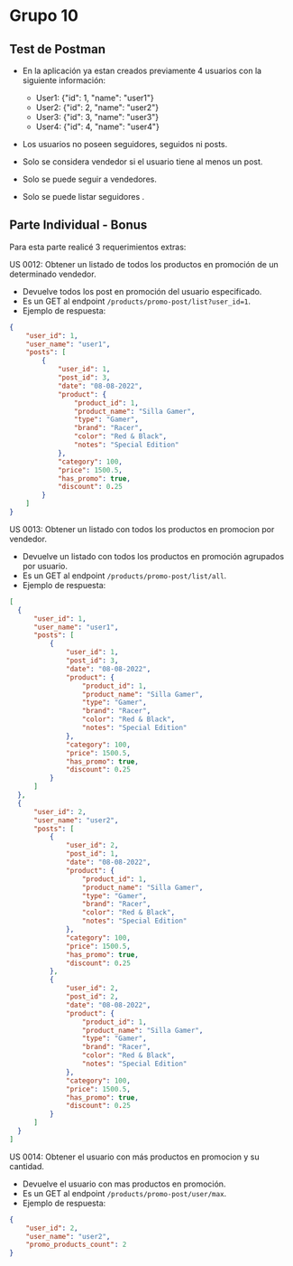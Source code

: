 # Grupo 10

## Test de Postman

- En la aplicación ya estan creados previamente 4 usuarios con la siguiente información:
  - User1: {"id": 1, "name": "user1"}
  - User2: {"id": 2, "name": "user2"}
  - User3: {"id": 3, "name": "user3"}
  - User4: {"id": 4, "name": "user4"}

- Los usuarios no poseen seguidores, seguidos ni posts.
- Solo se considera vendedor si el usuario tiene al menos un post.
- Solo se puede seguir a vendedores.
- Solo se puede listar seguidores .

## Parte Individual - Bonus

Para esta parte realicé 3 requerimientos extras:

US 0012: Obtener un listado de todos los productos en promoción de un determinado vendedor.
- Devuelve todos los post en promoción del usuario especificado.
- Es un GET al endpoint `/products/promo-post/list?user_id=1`.
- Ejemplo de respuesta:
```json
{
    "user_id": 1,
    "user_name": "user1",
    "posts": [
        {
            "user_id": 1,
            "post_id": 3,
            "date": "08-08-2022",
            "product": {
                "product_id": 1,
                "product_name": "Silla Gamer",
                "type": "Gamer",
                "brand": "Racer",
                "color": "Red & Black",
                "notes": "Special Edition"
            },
            "category": 100,
            "price": 1500.5,
            "has_promo": true,
            "discount": 0.25
        }
    ]
}
```

US 0013: Obtener un listado con todos los productos en promocion por vendedor.
- Devuelve un listado con todos los productos en promoción agrupados por usuario.
- Es un GET al endpoint `/products/promo-post/list/all`.
- Ejemplo de respuesta:
```json
[
  {
      "user_id": 1,
      "user_name": "user1",
      "posts": [
          {
              "user_id": 1,
              "post_id": 3,
              "date": "08-08-2022",
              "product": {
                  "product_id": 1,
                  "product_name": "Silla Gamer",
                  "type": "Gamer",
                  "brand": "Racer",
                  "color": "Red & Black",
                  "notes": "Special Edition"
              },
              "category": 100,
              "price": 1500.5,
              "has_promo": true,
              "discount": 0.25
          }
      ]
  },
  {
      "user_id": 2,
      "user_name": "user2",
      "posts": [
          {
              "user_id": 2,
              "post_id": 1,
              "date": "08-08-2022",
              "product": {
                  "product_id": 1,
                  "product_name": "Silla Gamer",
                  "type": "Gamer",
                  "brand": "Racer",
                  "color": "Red & Black",
                  "notes": "Special Edition"
              },
              "category": 100,
              "price": 1500.5,
              "has_promo": true,
              "discount": 0.25
          },
          {
              "user_id": 2,
              "post_id": 2,
              "date": "08-08-2022",
              "product": {
                  "product_id": 1,
                  "product_name": "Silla Gamer",
                  "type": "Gamer",
                  "brand": "Racer",
                  "color": "Red & Black",
                  "notes": "Special Edition"
              },
              "category": 100,
              "price": 1500.5,
              "has_promo": true,
              "discount": 0.25
          }
      ]
  }
]
```
  
  
US 0014: Obtener el usuario con más productos en promocion y su cantidad.
- Devuelve el usuario con mas productos en promoción.
- Es un GET al endpoint `/products/promo-post/user/max`.
- Ejemplo de respuesta:
```json
{
    "user_id": 2,
    "user_name": "user2",
    "promo_products_count": 2
}
```